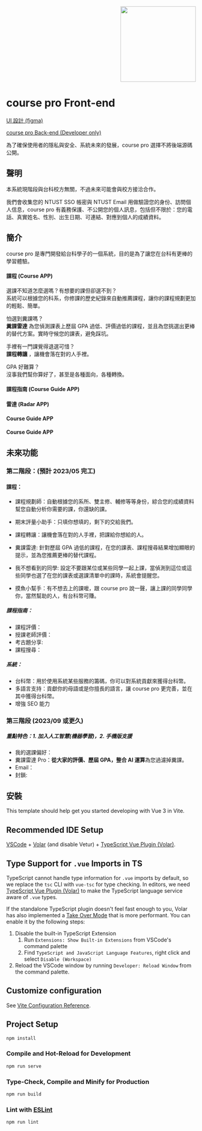 <div align="right">
<br/><br/>
<img style="width: 200px; text-align: center" src="https://i.imgur.com/CoR6ugO.png" />
</div>

# course pro Front-end

[UI 設計 (figma)](https://www.figma.com/file/3Uy156OSTesry8QePbLdfG)

[course pro Back-end (Developer only) ](https://github.com/ChengHung-Wang/course-pro-api)

為了確保使用者的隱私與安全、系統未來的發展，course pro 選擇不將後端源碼公開。

## 聲明

本系統現階段與台科校方無關，不過未來可能會與校方接洽合作。

我們會收集您的 NTUST SSO 帳密與 NTUST Email 用做驗證您的身份、訪問個人信息，course pro 有義務保護、不公開您的個人訊息，包括但不限於：您的電話、真實姓名、性別、出生日期、可連結、對應到個人的成績資料。

## 簡介

course pro 是專門開發給台科學子的一個系統，目的是為了讓您在台科有更棒的學習體驗。

#### 課程 (Course APP)

選課不知道怎麼選嗎？有想要的課但卻選不到？<br>
系統可以根據您的科系，你修課的歷史紀錄來自動推薦課程，讓你的課程規劃更加的輕鬆、簡單。

怕選到糞課嗎？<br>
<strong>糞課雷達</strong>
為您偵測課表上歷屆 GPA 過低、評價過低的課程，並且為您挑選出更棒的替代方案。實時守候您的課表，避免踩坑。

手裡有一門課覺得退選可惜？<br>
<strong>課程轉讓</strong> ，讓機會落在對的人手裡。

GPA 好難算？<br>
沒事我們幫你算好了，甚至是各種面向，各種轉換。

#### 課程指南 (Course Guide APP)

#### 雷達 (Radar APP)

#### Course Guide APP

#### Course Guide APP

## 未來功能

### 第二階段：(預計 2023/05 完工)
#### 課程：
- 課程規劃師：自動根據您的系所、雙主修、輔修等等身份，綜合您的成績資料幫您自動分析你需要的課，你還缺的課。

- 期末評量小助手：只填你想填的，剩下的交給我們。
- 課程轉讓：讓機會落在對的人手裡，把課給你想給的人。 
- 糞課雷達: 針對歷屆 GPA 過低的課程，在您的課表、課程搜尋結果增加顯眼的提示，並為您推薦更棒的替代課程。
- 我不想看到的同學: 設定不要跟某位或某些同學一起上課，當偵測到這位或這些同學也選了在您的課表或選課清單中的課時，系統會提醒您。
- 摸魚小幫手：有不想去上的課嚒，跟 course pro 說一聲，讓上課的同學同學你，當然幫助的人，有台科幣可賺。

##### 課程指南：
- 課程評價：
- 授課老師評價：
- 考古題分享: 
- 課程搜尋：

##### 系統：
- 台科幣：用於使用系統某些服務的籌碼，你可以對系統貢獻來獲得台科幣。
- 多語言支持：貢獻你的母語或是你擅長的語言，讓 course pro 更完善，並在其中獲得台科幣。
- 增強 SEO 能力

### 第三階段 (2023/09 或更久)
##### 重點特色：1. 加入人工智慧(機器學習)，2. 手機版支援

- 我的選課偏好：
- 糞課雷達 Pro：<strong>從大家的評價、歷屆 GPA，整合 AI 運算</strong>為您過濾掉糞課。
- Email：
- 封鎖: 

## 安裝

This template should help get you started developing with Vue 3 in Vite.

## Recommended IDE Setup

[VSCode](https://code.visualstudio.com/) + [Volar](https://marketplace.visualstudio.com/items?itemName=Vue.volar) (and disable Vetur) + [TypeScript Vue Plugin (Volar)](https://marketplace.visualstudio.com/items?itemName=Vue.vscode-typescript-vue-plugin).

## Type Support for `.vue` Imports in TS

TypeScript cannot handle type information for `.vue` imports by default, so we replace the `tsc` CLI with `vue-tsc` for type checking. In editors, we need [TypeScript Vue Plugin (Volar)](https://marketplace.visualstudio.com/items?itemName=Vue.vscode-typescript-vue-plugin) to make the TypeScript language service aware of `.vue` types.

If the standalone TypeScript plugin doesn't feel fast enough to you, Volar has also implemented a [Take Over Mode](https://github.com/johnsoncodehk/volar/discussions/471#discussioncomment-1361669) that is more performant. You can enable it by the following steps:

1. Disable the built-in TypeScript Extension
   1. Run `Extensions: Show Built-in Extensions` from VSCode's command palette
   2. Find `TypeScript and JavaScript Language Features`, right click and select `Disable (Workspace)`
2. Reload the VSCode window by running `Developer: Reload Window` from the command palette.

## Customize configuration

See [Vite Configuration Reference](https://vitejs.dev/config/).

## Project Setup

```sh
npm install
```

### Compile and Hot-Reload for Development

```sh
npm run serve
```

### Type-Check, Compile and Minify for Production

```sh
npm run build
```

### Lint with [ESLint](https://eslint.org/)

```sh
npm run lint
```
